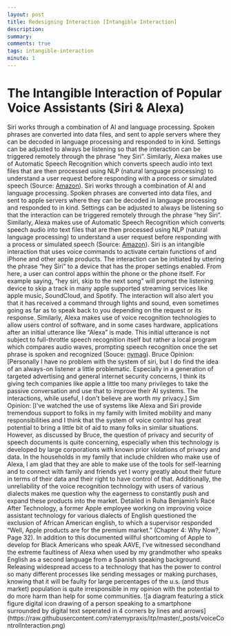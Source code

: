 ```yaml
---
layout: post
title: Redesigning Interaction [Intangible Interaction]
description: 
summary: 
comments: true
tags: intangible-interaction
minute: 1
---
```


<h1>The Intangible Interaction of Popular Voice Assistants (Siri & Alexa)</h1>
Siri works through a combination of AI and language processing. Spoken phrases are converted into data files, and sent to apple servers where they can be decoded in language processing and responded to in kind. Settings can be adjusted to always be listening so that the interaction can be triggered remotely through the phrase “hey Siri”. Similarly, Alexa makes use of Automatic Speech Recognition which converts speech audio into text files that are then processed using NLP (natural language processing) to understand a user request before responding with a process or simulated speech (Source: <a href="https://nymag.com/intelligencer/smarthome/make-me-smarter-voice-speech-recognition-alexa-siri-cortana-google.html](https://developer.amazon.com/en-US/alexa/alexa-skills-kit/asr)">Amazon</a>).
Siri works through a combination of AI and language processing. Spoken phrases are converted into data files, and sent to apple servers where they can be decoded in language processing and responded to in kind. Settings can be adjusted to always be listening so that the interaction can be triggered remotely through the phrase “hey Siri”. Similarly, Alexa makes use of Automatic Speech Recognition which converts speech audio into text files that are then processed using NLP (natural language processing) to understand a user request before responding with a process or simulated speech (Source: <a href="https://nymag.com/intelligencer/smarthome/make-me-smarter-voice-speech-recognition-alexa-siri-cortana-google.html](https://developer.amazon.com/en-US/alexa/alexa-skills-kit/asr)">Amazon</a>).
Siri is an intangible interaction that uses voice commands to activate certain functions of and iPhone and other apple products. The interaction can be initiated by uttering the phrase “hey Siri” to a device that has the proper settings enabled. From here, a user can control apps within the phone or the phone itself. For example saying, “hey siri, skip to the next song” will prompt the listening device to skip a track in many apple supported streaming services like apple music, SoundCloud, and Spotify. The interaction will also alert you that it has received a command through lights and sound, even sometimes going as far as to speak back to you depending on the request or its response. Similarly, Alexa makes use of voice recognition technologies to allow users control of software, and in some cases hardware, applications after an initial utterance like “Alexa” is made. This initial utterance is not subject to full-throttle speech recognition itself but rather a local program which compares audio waves, prompting speech recognition once the set phrase is spoken and recognized (Souce: <a href="">nymag</a>).
Bruce Opinion: [Personally I have no problem with the system of siri, but I do find the idea of an always-on listener a little problematic. Especially in a generation of targeted advertising and general internet security concerns, I think its giving tech companies like apple a little too many privileges to take the passive conversation and use that to improve their AI systems. The interactions, while useful, I don't believe are worth my privacy.]
Sim Opinion: [I’ve watched the use of systems like Alexa and Siri provide tremendous support to folks in my family with limited mobility and many responsibilities and I think that the system of voice control has great potential to bring a little bit of aid to many folks in similar situations. However, as discussed by Bruce, the question of privacy and security of speech documents is quite concerning, especially when this technology is developed by large corporations with known prior violations of privacy and data. In the households in my family that include children who make use of Alexa, I am glad that they are able to make use of the tools for self-learning and to connect with family and friends yet I worry greatly about their future in terms of their data and their right to have control of that. 
Additionally, the unreliability of the voice recognition technology with users of various dialects makes me question why the eagerness to constantly push and expand these products into the market. Detailed in Ruha Benjamin’s Race After Technology, a former Apple employee working on improving voice assistant technology for various dialects of English questioned the exclusion of African American english, to which a supervisor responded “Well, Apple products are for the premium market.” (Chapter 4: Why Now?, Page 32). In addition to this documented willful shortcoming of Apple to develop for Black Americans who speak AAVE, I’ve witnessed secondhand the extreme faultiness of Alexa when used by my grandmother who speaks English as a second language from a Spanish speaking background. Releasing widespread access to a technology that has the power to control so many different processes like sending messages or making purchases, knowing that it will be faulty for large percentages of the u.s. (and thus market) population is quite irresponsible in my opinion with the potential to do more harm than help for some communities.
![a diagram featuring a stick figure digital icon drawing of a person speaking to a smartphone surrounded by digital text seperated in 4 corners by lines and arrows](https://raw.githubusercontent.com/ratemypraxis/itp/master/_posts/voiceControlInteraction.png)
